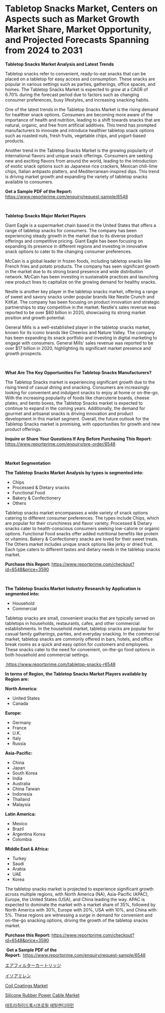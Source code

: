 <p><h1>Tabletop Snacks Market, Centers on Aspects such as Market Growth Market Share, Market Opportunity, and Projected Forecasts Spanning from 2024 to 2031</h1></p><p><strong>Tabletop Snacks Market Analysis and Latest Trends</strong></p>
<p><p>Tabletop snacks refer to convenient, ready-to-eat snacks that can be placed on a tabletop for easy access and consumption. These snacks are popular in various settings such as parties, gatherings, office spaces, and homes. The Tabletop Snacks Market is expected to grow at a CAGR of 6.70% during the forecast period due to factors such as changing consumer preferences, busy lifestyles, and increasing snacking habits.</p><p>One of the latest trends in the Tabletop Snacks Market is the rising demand for healthier snack options. Consumers are becoming more aware of the importance of health and nutrition, leading to a shift towards snacks that are natural, organic, and free from artificial additives. This trend has prompted manufacturers to innovate and introduce healthier tabletop snack options such as roasted nuts, fresh fruits, vegetable chips, and yogurt-based products.</p><p>Another trend in the Tabletop Snacks Market is the growing popularity of international flavors and unique snack offerings. Consumers are seeking new and exciting flavors from around the world, leading to the introduction of exotic snack options such as Japanese rice crackers, Mexican chili-lime chips, Italian antipasto platters, and Mediterranean-inspired dips. This trend is driving market growth and expanding the variety of tabletop snacks available to consumers.</p></p>
<p><strong>Get a Sample PDF of the Report:&nbsp;</strong> <a href="https://www.reportprime.com/enquiry/request-sample/6548">https://www.reportprime.com/enquiry/request-sample/6548</a></p>
<p>&nbsp;</p>
<p><strong>Tabletop Snacks Major Market Players</strong></p>
<p><p>Giant Eagle is a supermarket chain based in the United States that offers a range of tabletop snacks for consumers. The company has been experiencing steady growth in the market due to its diverse product offerings and competitive pricing. Giant Eagle has been focusing on expanding its presence in different regions and investing in innovative snack options to cater to the changing consumer preferences.</p><p>McCain is a global leader in frozen foods, including tabletop snacks like French fries and potato products. The company has seen significant growth in the market due to its strong brand presence and wide distribution network. McCain has been investing in sustainable practices and launching new product lines to capitalize on the growing demand for healthy snacks.</p><p>Nestle is another key player in the tabletop snacks market, offering a range of sweet and savory snacks under popular brands like Nestle Crunch and KitKat. The company has been focusing on product innovation and strategic partnerships to stay competitive in the market. Nestle's sales revenue was reported to be over $80 billion in 2020, showcasing its strong market position and growth potential.</p><p>General Mills is a well-established player in the tabletop snacks market, known for its iconic brands like Cheerios and Nature Valley. The company has been expanding its snack portfolio and investing in digital marketing to engage with consumers. General Mills' sales revenue was reported to be over $17 billion in 2020, highlighting its significant market presence and growth prospects.</p></p>
<p>&nbsp;</p>
<p><strong>What Are The Key Opportunities For Tabletop Snacks Manufacturers?</strong></p>
<p><p>The Tabletop Snacks market is experiencing significant growth due to the rising trend of casual dining and snacking. Consumers are increasingly looking for convenient and indulgent snacks to enjoy at home or on-the-go. With the increasing popularity of foods like charcuterie boards, cheese plates, and bento boxes, the Tabletop Snacks market is expected to continue to expand in the coming years. Additionally, the demand for gourmet and artisanal snacks is driving innovation and product development in this market segment. Overall, the future outlook for the Tabletop Snacks market is promising, with opportunities for growth and new product offerings.</p></p>
<p><strong>Inquire or Share Your Questions If Any Before Purchasing This Report:</strong> <a href="https://www.reportprime.com/enquiry/pre-order/6548">https://www.reportprime.com/enquiry/pre-order/6548</a></p>
<p>&nbsp;</p>
<p><strong>Market Segmentation</strong></p>
<p><strong>The Tabletop Snacks Market Analysis by types is segmented into:</strong></p>
<p><ul><li>Chips</li><li>Processed & Dietary snacks</li><li>Functional Food</li><li>Bakery & Confectionery</li><li>Others</li></ul></p>
<p><p>Tabletop snacks market encompasses a wide variety of snack options catering to different consumer preferences. The types include Chips, which are popular for their crunchiness and flavor variety. Processed & Dietary snacks cater to health-conscious consumers seeking low-calorie or organic options. Functional Food snacks offer added nutritional benefits like protein or vitamins. Bakery & Confectionery snacks are loved for their sweet treats. The Others market includes unique snack options like jerky or dried fruit. Each type caters to different tastes and dietary needs in the tabletop snacks market.</p></p>
<p><strong>Purchase this Report:&nbsp;</strong><a href="https://www.reportprime.com/checkout?id=6548&price=3590">https://www.reportprime.com/checkout?id=6548&price=3590</a></p>
<p>&nbsp;</p>
<p><strong>The Tabletop Snacks Market Industry Research by Application is segmented into:</strong></p>
<p><ul><li>Household</li><li>Commercial</li></ul></p>
<p><p>Tabletop snacks are small, convenient snacks that are typically served on tabletops in households, restaurants, cafes, and other commercial establishments. In the household market, tabletop snacks are popular for casual family gatherings, parties, and everyday snacking. In the commercial market, tabletop snacks are commonly offered in bars, hotels, and office break rooms as a quick and easy option for customers and employees. These snacks cater to the need for convenient, on-the-go food options in both household and commercial settings.</p></p>
<p><a href="https://www.reportprime.com/tabletop-snacks-r6548">&nbsp;https://www.reportprime.com/tabletop-snacks-r6548</a></p>
<p><strong>In terms of Region, the Tabletop Snacks Market Players available by Region are:</strong></p>
<p>
    <p> <strong> North America: </strong>
        <ul>
            <li>United States</li>
            <li>Canada</li>
        </ul>
        </p> 
    <p> <strong> Europe: </strong>
        <ul>
            <li>Germany</li>
            <li>France</li>
            <li>U.K.</li>
            <li>Italy</li>
            <li>Russia</li>
        </ul>
        </p> 
    <p> <strong> Asia-Pacific: </strong>
        <ul>
            <li>China</li>
            <li>Japan</li>
            <li>South Korea</li>
            <li>India</li>
            <li>Australia</li>
            <li>China Taiwan</li>
            <li>Indonesia</li>
            <li>Thailand</li>
            <li>Malaysia</li>
        </ul>
        </p> 
    <p> <strong> Latin America: </strong>
        <ul>
            <li>Mexico</li>
            <li>Brazil</li>
            <li>Argentina Korea</li>
            <li>Colombia</li>
        </ul>
        </p> 
    <p> <strong> Middle East & Africa: </strong>
        <ul>
            <li>Turkey</li>
            <li>Saudi</li>
            <li>Arabia</li>
            <li>UAE</li>
            <li>Korea</li>
        </ul>
    </p>
    </p>
<p><p>The tabletop snacks market is projected to experience significant growth across multiple regions, with North America (NA), Asia-Pacific (APAC), Europe, the United States (USA), and China leading the way. APAC is expected to dominate the market with a market share of 35%, followed by North America with 30%, Europe with 20%, USA with 10%, and China with 5%. These regions are witnessing a surge in demand for convenient and on-the-go snacking options, driving the growth of the tabletop snacks market.</p></p>
<p><strong>Purchase this Report: </strong><a href="https://www.reportprime.com/checkout?id=6548&price=3590">https://www.reportprime.com/checkout?id=6548&price=3590</a></p>
<p>&nbsp;<strong>Get a Sample PDF of the Report:&nbsp;&nbsp;</strong><a href="https://www.reportprime.com/enquiry/request-sample/6548">https://www.reportprime.com/enquiry/request-sample/6548</a></p>
<p><strong></strong></p>
<p><p><a href="https://github.com/hilmi-2a/Market-Research-Report-List-1/blob/main/606689119563.md">エアフィルターカートリッジ</a></p><p><a href="https://github.com/jkjreqjscoxx7/Market-Research-Report-List-1/blob/main/228258619562.md">イソアミレン</a></p><p><a href="https://issuu.com/reportprime-2/docs/coil-coatings-market-size-2030.pptx">Coil Coatings Market</a></p><p><a href="https://issuu.com/reportprime-2/docs/silicone-rubber-power-cable-market-size-2030.pptx">Silicone Rubber Power Cable Market</a></p><p><a href="https://medium.com/@brionnaboyle/%ED%85%8C%ED%8A%B8%EB%9D%BC%ED%95%98%EC%9D%B4%EB%93%9C%EB%A1%9D%EC%8B%9C%ED%94%84%EB%A1%9C%ED%95%84%EC%97%90%EB%8D%B4%EB%8B%A4%EC%9D%B4%EC%95%84%EB%AF%BC-%EC%8B%9C%EC%9E%A5%EC%9D%80-%EC%8B%9C%EC%9E%A5-%EC%A0%90%EC%9C%A0%EC%9C%A8-%EC%8B%9C%EC%9E%A5-%EB%8F%99%ED%96%A5-%EB%B0%8F-%EC%8B%9C%EC%9E%A5-%EC%84%B1%EC%9E%A5%EC%97%90-%EB%8C%80%ED%95%9C-%EC%A0%95%EB%B3%B4%EB%A5%BC-%EC%A0%9C%EA%B3%B5%ED%95%A9%EB%8B%88%EB%8B%A4-c0a96022fa15">테트라하이드록시프로필 에틸렌디아민</a></p></p>